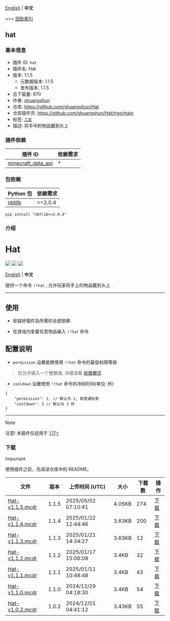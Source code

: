 [English](readme.md) | **中文**

\>\>\> [回到索引](/readme-zh_cn.md)

## hat

### 基本信息

- 插件 ID: `hat`
- 插件名: Hat
- 版本: 1.1.5
  - 元数据版本: 1.1.5
  - 发布版本: 1.1.5
- 总下载量: 670
- 作者: [shuangshun](https://github.com/shuangshun)
- 仓库: https://github.com/shuangshun/Hat
- 仓库插件页: https://github.com/shuangshun/Hat/tree/main
- 标签: [`工具`](/labels/tool/readme-zh_cn.md)
- 描述: 将手中的物品戴到头上

### 插件依赖

| 插件 ID | 依赖需求 |
| --- | --- |
| [minecraft_data_api](/plugins/minecraft_data_api/readme-zh_cn.md) | * |

### 包依赖

| Python 包 | 依赖需求 |
| --- | --- |
| [nbtlib](https://pypi.org/project/nbtlib) | \>=2.0.4 |

```
pip install "nbtlib>=2.0.4"
```

### 介绍

# Hat

[![](https://img.shields.io/github/v/release/shuangshun/Hat)](https://github.com/shuangshun/Hat/releases)
[![](https://shields.io/github/downloads/shuangshun/Hat/total)](https://github.com/MrXiaoM/shuangshun/Hat)
[![](https://img.shields.io/github/stars/shuangshun/Hat)](https://github.com/shuangshun/Hat)

[English](https://github.com/shuangshun/Hat/tree/main/README.md) | **中文**

提供一个命令 `!!hat` , 允许玩家将手上的物品戴到头上

------

## 使用

- 安装好插件及所需的全部依赖

- 在游戏内拿着任意物品输入 `!!hat` 命令

## 配置说明

- `permission` 设置能够使用 `!!hat` 命令的最低权限等级
> 仅允许输入一个整数值, 详细请看 [权限概览](https://docs.mcdreforged.com/zh-cn/latest/permission.html#overview)

- `cooldown` 设置使用 `!!hat` 命令的冷却时间(单位: 秒)

```json5
{
    "permission": 1, // 默认为 1, 即普通玩家
    "cooldown": 3 // 默认为 3 秒
}
```

------

> [!Note]
> 注意! 本插件仅适用于 [1.17+](https://zh.minecraft.wiki/w/%E5%91%BD%E4%BB%A4/item#%E5%8E%86%E5%8F%B2)

### 下载

> [!IMPORTANT]
> 使用插件之前，先阅读仓库中的 README。

| 文件 | 版本 | 上传时间 (UTC) | 大小 | 下载数 | 操作 |
| --- | --- | --- | --- | --- | --- |
| [Hat-v1.1.5.mcdr](https://github.com/shuangshun/Hat/releases/tag/v1.1.5) | 1.1.5 | 2025/05/02 07:10:41 | 4.05KB | 274 | [下载](https://github.com/shuangshun/Hat/releases/download/v1.1.5/Hat-v1.1.5.mcdr) |
| [Hat-v1.1.4.mcdr](https://github.com/shuangshun/Hat/releases/tag/v1.1.4) | 1.1.4 | 2025/01/22 12:44:46 | 3.63KB | 200 | [下载](https://github.com/shuangshun/Hat/releases/download/v1.1.4/Hat-v1.1.4.mcdr) |
| [Hat-v1.1.3.mcdr](https://github.com/shuangshun/Hat/releases/tag/v1.1.3) | 1.1.3 | 2025/01/21 14:34:27 | 3.63KB | 12 | [下载](https://github.com/shuangshun/Hat/releases/download/v1.1.3/Hat-v1.1.3.mcdr) |
| [Hat-v1.1.2.mcdr](https://github.com/shuangshun/Hat/releases/tag/v1.1.2) | 1.1.2 | 2025/01/17 15:06:08 | 3.4KB | 32 | [下载](https://github.com/shuangshun/Hat/releases/download/v1.1.2/Hat-v1.1.2.mcdr) |
| [Hat-v1.1.1.mcdr](https://github.com/shuangshun/Hat/releases/tag/v1.1.1) | 1.1.1 | 2025/01/11 10:48:48 | 3.4KB | 43 | [下载](https://github.com/shuangshun/Hat/releases/download/v1.1.1/Hat-v1.1.1.mcdr) |
| [Hat-v1.1.0.mcdr](https://github.com/shuangshun/Hat/releases/tag/v1.1.0) | 1.1.0 | 2024/12/29 04:18:30 | 3.4KB | 54 | [下载](https://github.com/shuangshun/Hat/releases/download/v1.1.0/Hat-v1.1.0.mcdr) |
| [Hat-v1.0.2.mcdr](https://github.com/shuangshun/Hat/releases/tag/v1.0.2) | 1.0.2 | 2024/12/01 04:41:12 | 3.43KB | 55 | [下载](https://github.com/shuangshun/Hat/releases/download/v1.0.2/Hat-v1.0.2.mcdr) |

